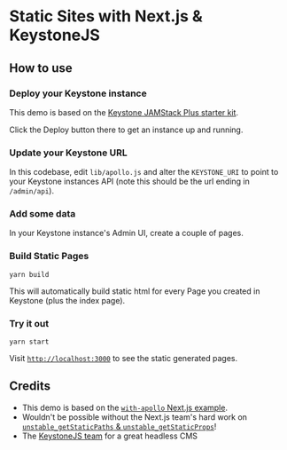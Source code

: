 # Static Sites with Next.js & KeystoneJS

## How to use

### Deploy your Keystone instance

This demo is based on the [Keystone JAMStack Plus starter kit](https://github.com/keystonejs/keystone-jamstack-plus).

Click the Deploy button there to get an instance up and running.

### Update your Keystone URL

In this codebase, edit `lib/apollo.js` and alter the `KEYSTONE_URI` to point to
your Keystone instances API (note this should be the url ending in
`/admin/api`).

### Add some data

In your Keystone instance's Admin UI, create a couple of pages.

### Build Static Pages

```
yarn build
```

This will automatically build static html for every Page you created in Keystone
(plus the index page).

### Try it out

```
yarn start
```

Visit [`http://localhost:3000`](http://localhost:3000) to see the static
generated pages.

## Credits

- This demo is based on the [`with-apollo` Next.js example](https://github.com/zeit/next.js/tree/canary/examples/with-apollo).
- Wouldn't be possible without the Next.js team's hard work on [`unstable_getStaticPaths` & `unstable_getStaticProps`](https://github.com/zeit/next.js/issues/9524)!
- The [KeystoneJS team](https://keystonejs.com) for a great headless CMS
